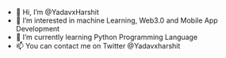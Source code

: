 - 👋 Hi, I’m @YadavxHarshit
- 👀 I’m interested in machine Learning, Web3.0 and Mobile App Development
- 🌱 I’m currently learning Python Programming Language
- 📫 You can contact me on Twitter @Yadavxharshit

<!---
YadavxHarshit/YadavxHarshit is a ✨ special ✨ repository because its `README.md` (this file) appears on your GitHub profile.
You can click the Preview link to take a look at your changes.
--->
